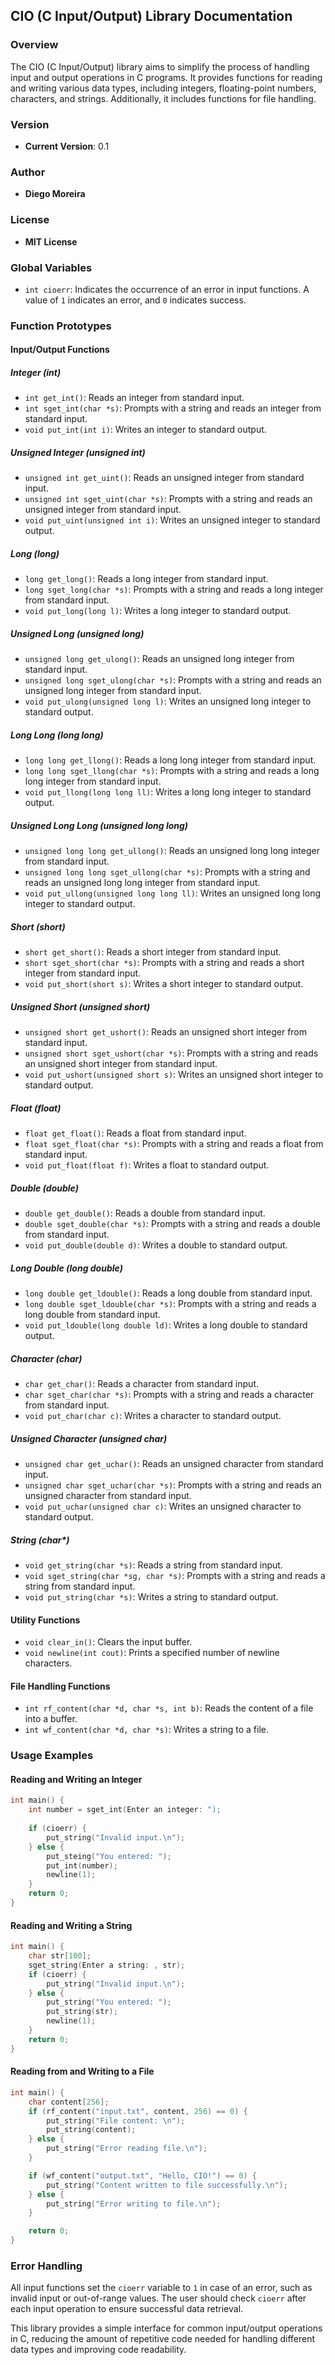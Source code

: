 ## CIO (C Input/Output) Library Documentation

### Overview
The CIO (C Input/Output) library aims to simplify the process of handling input and output operations in C programs. It provides functions for reading and writing various data types, including integers, floating-point numbers, characters, and strings. Additionally, it includes functions for file handling.

### Version
- **Current Version**: 0.1

### Author
- **Diego Moreira**

### License
- **MIT License**

### Global Variables
- `int cioerr`: Indicates the occurrence of an error in input functions. A value of `1` indicates an error, and `0` indicates success.

### Function Prototypes

#### Input/Output Functions

##### Integer (int)
- `int get_int()`: Reads an integer from standard input.
- `int sget_int(char *s)`: Prompts with a string and reads an integer from standard input.
- `void put_int(int i)`: Writes an integer to standard output.

##### Unsigned Integer (unsigned int)
- `unsigned int get_uint()`: Reads an unsigned integer from standard input.
- `unsigned int sget_uint(char *s)`: Prompts with a string and reads an unsigned integer from standard input.
- `void put_uint(unsigned int i)`: Writes an unsigned integer to standard output.

##### Long (long)
- `long get_long()`: Reads a long integer from standard input.
- `long sget_long(char *s)`: Prompts with a string and reads a long integer from standard input.
- `void put_long(long l)`: Writes a long integer to standard output.

##### Unsigned Long (unsigned long)
- `unsigned long get_ulong()`: Reads an unsigned long integer from standard input.
- `unsigned long sget_ulong(char *s)`: Prompts with a string and reads an unsigned long integer from standard input.
- `void put_ulong(unsigned long l)`: Writes an unsigned long integer to standard output.

##### Long Long (long long)
- `long long get_llong()`: Reads a long long integer from standard input.
- `long long sget_llong(char *s)`: Prompts with a string and reads a long long integer from standard input.
- `void put_llong(long long ll)`: Writes a long long integer to standard output.

##### Unsigned Long Long (unsigned long long)
- `unsigned long long get_ullong()`: Reads an unsigned long long integer from standard input.
- `unsigned long long sget_ullong(char *s)`: Prompts with a string and reads an unsigned long long integer from standard input.
- `void put_ullong(unsigned long long ll)`: Writes an unsigned long long integer to standard output.

##### Short (short)
- `short get_short()`: Reads a short integer from standard input.
- `short sget_short(char *s)`: Prompts with a string and reads a short integer from standard input.
- `void put_short(short s)`: Writes a short integer to standard output.

##### Unsigned Short (unsigned short)
- `unsigned short get_ushort()`: Reads an unsigned short integer from standard input.
- `unsigned short sget_ushort(char *s)`: Prompts with a string and reads an unsigned short integer from standard input.
- `void put_ushort(unsigned short s)`: Writes an unsigned short integer to standard output.

##### Float (float)
- `float get_float()`: Reads a float from standard input.
- `float sget_float(char *s)`: Prompts with a string and reads a float from standard input.
- `void put_float(float f)`: Writes a float to standard output.

##### Double (double)
- `double get_double()`: Reads a double from standard input.
- `double sget_double(char *s)`: Prompts with a string and reads a double from standard input.
- `void put_double(double d)`: Writes a double to standard output.

##### Long Double (long double)
- `long double get_ldouble()`: Reads a long double from standard input.
- `long double sget_ldouble(char *s)`: Prompts with a string and reads a long double from standard input.
- `void put_ldouble(long double ld)`: Writes a long double to standard output.

##### Character (char)
- `char get_char()`: Reads a character from standard input.
- `char sget_char(char *s)`: Prompts with a string and reads a character from standard input.
- `void put_char(char c)`: Writes a character to standard output.

##### Unsigned Character (unsigned char)
- `unsigned char get_uchar()`: Reads an unsigned character from standard input.
- `unsigned char sget_uchar(char *s)`: Prompts with a string and reads an unsigned character from standard input.
- `void put_uchar(unsigned char c)`: Writes an unsigned character to standard output.

##### String (char*)
- `void get_string(char *s)`: Reads a string from standard input.
- `void sget_string(char *sg, char *s)`: Prompts with a string and reads a string from standard input.
- `void put_string(char *s)`: Writes a string to standard output.

#### Utility Functions
- `void clear_in()`: Clears the input buffer.
- `void newline(int cout)`: Prints a specified number of newline characters.

#### File Handling Functions
- `int rf_content(char *d, char *s, int b)`: Reads the content of a file into a buffer.
- `int wf_content(char *d, char *s)`: Writes a string to a file.

### Usage Examples

#### Reading and Writing an Integer
```c
int main() {
    int number = sget_int(Enter an integer: ");
    
    if (cioerr) {
        put_string("Invalid input.\n");
    } else {
        put_steing("You entered: ");
        put_int(number);
        newline(1);
    }
    return 0;
}
```

#### Reading and Writing a String
```c
int main() {
    char str[100];
    sget_string(Enter a string: , str);
    if (cioerr) {
        put_string("Invalid input.\n");
    } else {
        put_string("You entered: ");
        put_string(str);
        newline(1);
    }
    return 0;
}
```

#### Reading from and Writing to a File
```c
int main() {
    char content[256];
    if (rf_content("input.txt", content, 256) == 0) {
        put_string("File content: \n");
		put_string(content);
    } else {
        put_string("Error reading file.\n");
    }

    if (wf_content("output.txt", "Hello, CIO!") == 0) {
        put_string("Content written to file successfully.\n");
    } else {
        put_string("Error writing to file.\n");
    }

    return 0;
}
```

### Error Handling
All input functions set the `cioerr` variable to `1` in case of an error, such as invalid input or out-of-range values. The user should check `cioerr` after each input operation to ensure successful data retrieval.

This library provides a simple interface for common input/output operations in C, reducing the amount of repetitive code needed for handling different data types and improving code readability.

